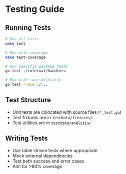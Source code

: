 # Testing Guide

## Running Tests
```bash
# Run all tests
make test

# Run with coverage
make test-coverage

# Run specific package tests
go test ./internal/handlers

# Run with race detection
go test -race ./...
```

## Test Structure
- Unit tests are colocated with source files (`*_test.go`)
- Test fixtures are in `testdata/fixtures/`
- Test utilities are in `testdata/analysis/`

## Writing Tests
- Use table-driven tests where appropriate
- Mock external dependencies
- Test both success and error cases
- Aim for >80% coverage 